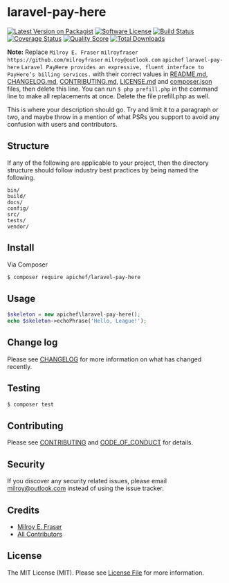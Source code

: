 # laravel-pay-here

[![Latest Version on Packagist][ico-version]][link-packagist]
[![Software License][ico-license]](LICENSE.md)
[![Build Status][ico-travis]][link-travis]
[![Coverage Status][ico-scrutinizer]][link-scrutinizer]
[![Quality Score][ico-code-quality]][link-code-quality]
[![Total Downloads][ico-downloads]][link-downloads]

**Note:** Replace ```Milroy E. Fraser``` ```milroyfraser``` ```https://github.com/milroyfraser``` ```milroy@outlook.com``` ```apichef``` ```laravel-pay-here``` ```Laravel PayHere provides an expressive, fluent interface to PayHere’s billing services.``` with their correct values in [README.md](README.md), [CHANGELOG.md](CHANGELOG.md), [CONTRIBUTING.md](CONTRIBUTING.md), [LICENSE.md](LICENSE.md) and [composer.json](composer.json) files, then delete this line. You can run `$ php prefill.php` in the command line to make all replacements at once. Delete the file prefill.php as well.

This is where your description should go. Try and limit it to a paragraph or two, and maybe throw in a mention of what
PSRs you support to avoid any confusion with users and contributors.

## Structure

If any of the following are applicable to your project, then the directory structure should follow industry best practices by being named the following.

```
bin/        
build/
docs/
config/
src/
tests/
vendor/
```


## Install

Via Composer

``` bash
$ composer require apichef/laravel-pay-here
```

## Usage

``` php
$skeleton = new apichef\laravel-pay-here();
echo $skeleton->echoPhrase('Hello, League!');
```

## Change log

Please see [CHANGELOG](CHANGELOG.md) for more information on what has changed recently.

## Testing

``` bash
$ composer test
```

## Contributing

Please see [CONTRIBUTING](CONTRIBUTING.md) and [CODE_OF_CONDUCT](CODE_OF_CONDUCT.md) for details.

## Security

If you discover any security related issues, please email milroy@outlook.com instead of using the issue tracker.

## Credits

- [Milroy E. Fraser][link-author]
- [All Contributors][link-contributors]

## License

The MIT License (MIT). Please see [License File](LICENSE.md) for more information.

[ico-version]: https://img.shields.io/packagist/v/apichef/laravel-pay-here.svg?style=flat-square
[ico-license]: https://img.shields.io/badge/license-MIT-brightgreen.svg?style=flat-square
[ico-travis]: https://img.shields.io/travis/apichef/laravel-pay-here/master.svg?style=flat-square
[ico-scrutinizer]: https://img.shields.io/scrutinizer/coverage/g/apichef/laravel-pay-here.svg?style=flat-square
[ico-code-quality]: https://img.shields.io/scrutinizer/g/apichef/laravel-pay-here.svg?style=flat-square
[ico-downloads]: https://img.shields.io/packagist/dt/apichef/laravel-pay-here.svg?style=flat-square

[link-packagist]: https://packagist.org/packages/apichef/laravel-pay-here
[link-travis]: https://travis-ci.org/apichef/laravel-pay-here
[link-scrutinizer]: https://scrutinizer-ci.com/g/apichef/laravel-pay-here/code-structure
[link-code-quality]: https://scrutinizer-ci.com/g/apichef/laravel-pay-here
[link-downloads]: https://packagist.org/packages/apichef/laravel-pay-here
[link-author]: https://github.com/milroyfraser
[link-contributors]: ../../contributors

